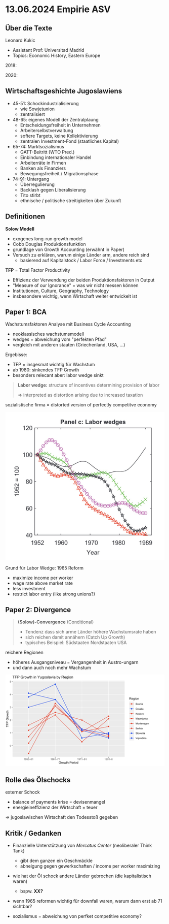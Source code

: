 # 13.06.2024 Empirie ASV

## Über die Texte

Leonard Kukic

- Assistant Prof: Universitad Madrid
- Topics: Economic History, Eastern Europe

2018: 

2020:

## Wirtschaftsgeshichte Jugoslawiens

- 45-51: Schockindustrialisierung
    - wie Sowjetunion
    - zentralisiert
- 48-65: eigenes Modell der Zentralplaung
  - Entscheidungsfreiheit in Unternehmen
  - Arbeiterselbstverwaltung
  - softere Targets, keine Kollektivierung
  - zentralen Investment-Fond (staatliches Kapital)
- 65-74: Marktsozialismus
  - GATT-Beitritt (WTO Pred.)
  - Einbindung internationaler Handel
  - Arbeiterräte in Firmen
  - Banken als Finanziers
  - Bewegungsfreiheit / Migrationsphase
- 74-91: Untergang
  - Überregulierung
  - Backlash gegen Liberalisierung
  - Tito stirbt
  - ethnische / politische streitigkeiten über Zukunft

## Definitionen

**Solow Modell** 

- exogenes long-run growth model
- Cobb Douglas Produktionsfunktion
- grundlage von Growth Accounting (erwähnt in Paper)
- Versuch zu erklären, warum einige Länder arm, andere reich sind
    - basierend auf Kapitalstock / Labor Force / Investments etc




**TFP** = Total Factor Productivity

- Effizienz der Verwendung der beiden Produktionsfaktoren in Output
- "Measure of our Ignorance" = was wir nicht messen können
- Institutionen, Culture, Geography, Technology
- insbesondere wichtig, wenn Wirtschaft weiter entwickelt ist





## Paper 1: BCA

Wachstumsfaktoren Analyse mit Business Cycle Accounting

- neoklassisches wachstumsmodell
- wedges = abweichung vom "perfekten Pfad"
- vergleich mit anderen staaten (Griechenland, USA, ...)

Ergebisse:

- TFP = insgesmat wichtig für Wachstum
- ab 1980: sinkendes TFP Growth
- besonders relecant aber: labor wedge sinkt

> **Labor wedge:** structure of incentives determining provision of labor  
>
> => interpreted as distortion arising due to increased taxation

sozialistische firma = distorted version of perfectly competitve economy





![img](../images/2024-05-02_11-54-22.jpg)

Grund für Labor Wedge: 1965 Reform

- maximize income per worker
- wage rate above market rate
- less investment
- restrict labor entry (like strong unions?)



## Paper 2: Divergence

> **(Solow)-Convergence** (Conditional)
>
> - Tendenz dass sich arme Länder höhere Wachstumsrate haben
> - sich reichen damit annähern (Catch Up Growth)
> - typisches Beispiel: Südstaaten Nordstaaten USA



reichere Regionen

- höheres Ausgangsniveau = Vergangenheit in Austro-ungarn
- und dann auch noch mehr Wachstum

![img](../images/2024-05-02_12-31-14.jpg)

## Rolle des Ölschocks

externer Schock

- balance of payments krise = devisenmangel
- energieineffizienz der Wirtschaft = teuer

=> jugoslawischen Wirtschaft den Todesstoß gegeben

## Kritik / Gedanken

- Finanzielle Unterstützung von *Mercatus Center* (neoliberaler Think Tank)
    - gibt dem ganzen ein Geschmäckle
    - abneigung gegen gewerkschaften / income per worker maximizing
    
- wie hat der Öl schock andere Länder gebrochen (die kapitalistisch waren)
    - bspw. **XX?**
- wenn 1965 reformen wichtig für downfall waren, warum dann erst ab 71 sichtbar?
- sozialismus = abweichung von perfket competitive economy?







